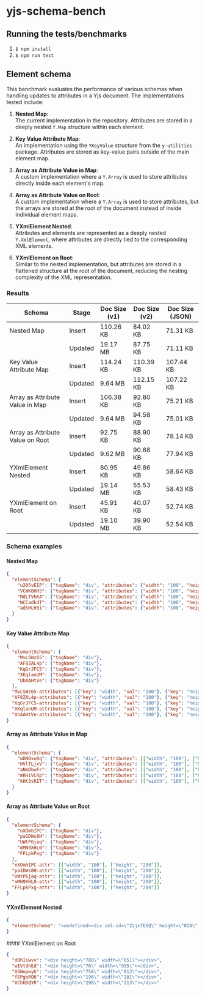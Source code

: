 # yjs-schema-bench

## Running the tests/benchmarks

1. `$ npm install`
2. `$ npm run test`

## Element schema

This benchmark evaluates the performance of various schemas when handling updates to attributes in a Yjs document. The implementations tested include:

1. **Nested Map**:  
   The current implementation in the repository. Attributes are stored in a deeply nested `Y.Map` structure within each element.

2. **Key Value Attribute Map**:  
   An implementation using the `YKeyValue` structure from the `y-utilities` package. Attributes are stored as key-value pairs outside of the main element map.

3. **Array as Attribute Value in Map**:  
   A custom implementation where a `Y.Array` is used to store attributes directly inside each element's map.

4. **Array as Attribute Value on Root**:  
   A custom implementation where a `Y.Array` is used to store attributes, but the arrays are stored at the root of the document instead of inside individual element maps.

5. **YXmlElement Nested**:  
   Attributes and elements are represented as a deeply nested `Y.XmlElement`, where attributes are directly tied to the corresponding XML elements.

6. **YXmlElement on Root**:  
   Similar to the nested implementation, but attributes are stored in a flattened structure at the root of the document, reducing the nesting complexity of the XML representation.

### Results

| Schema                          | Stage   | Doc Size (v1) | Doc Size (v2) | Doc Size (JSON) |
|---------------------------------|---------|---------------|---------------|-----------------|
| Nested Map                      | Insert  | 110.26 KB     | 84.02 KB      | 71.31 KB        |
|                                 | Updated | 19.17 MB      | 87.75 KB      | 71.11 KB        |
| Key Value Attribute Map         | Insert  | 114.24 KB     | 110.39 KB     | 107.44 KB       |
|                                 | Updated | 9.64 MB       | 112.15 KB     | 107.22 KB       |
| Array as Attribute Value in Map | Insert  | 106.38 KB     | 92.80 KB      | 75.21 KB        |
|                                 | Updated | 9.64 MB       | 94.58 KB      | 75.01 KB        |
| Array as Attribute Value on Root| Insert  | 92.75 KB      | 88.90 KB      | 78.14 KB        |
|                                 | Updated | 9.62 MB       | 90.68 KB      | 77.94 KB        |
| YXmlElement Nested              | Insert  | 80.95 KB      | 49.86 KB      | 58.64 KB        |
|                                 | Updated | 19.14 MB      | 55.53 KB      | 58.43 KB        |
| YXmlElement on Root             | Insert  | 45.91 KB      | 40.07 KB      | 52.74 KB        |
|                                 | Updated | 19.10 MB      | 39.90 KB      | 52.54 KB        |

### Schema examples

#### Nested Map

```json
{
  "elementSchema": {
    "u205vEIP": {"tagName": "div", "attributes": {"width": "100", "height": "200"}},
    "VCWK0HH5": {"tagName": "div", "attributes": {"width": "100", "height": "200"}},
    "MdLTVhKA": {"tagName": "div", "attributes": {"width": "100", "height": "200"}},
    "WCCadkdT": {"tagName": "div", "attributes": {"width": "100", "height": "200"}},
    "adSHLH3i": {"tagName": "div", "attributes": {"width": "100", "height": "200"}}
  }
}
```

#### Key Value Attribute Map

```json
{
  "elementSchema": {
    "MvLSWz65": {"tagName": "div"},
    "AF8ZAL4p": {"tagName": "div"},
    "KqGrJFC5": {"tagName": "div"},
    "XKqlanUM": {"tagName": "div"},
    "UhAAHtVe": {"tagName": "div"}
  },
  "MvLSWz65-attributes": [{"key": "width", "val": "100"}, {"key": "height", "val": "200"}],
  "AF8ZAL4p-attributes": [{"key": "width", "val": "100"}, {"key": "height", "val": "200"}],
  "KqGrJFC5-attributes": [{"key": "width", "val": "100"}, {"key": "height", "val": "200"}],
  "XKqlanUM-attributes": [{"key": "width", "val": "100"}, {"key": "height", "val": "200"}],
  "UhAAHtVe-attributes": [{"key": "width", "val": "100"}, {"key": "height", "val": "200"}]
}
```

#### Array as Attribute Value in Map

```json
{
  "elementSchema": {
    "wDN0xu8q": {"tagName": "div", "attributes": [["width", "100"], ["height", "200"]]},
    "HVlTLjxV": {"tagName": "div", "attributes": [["width", "100"], ["height", "200"]]},
    "aNmDbwFr": {"tagName": "div", "attributes": [["width", "100"], ["height", "200"]]},
    "mRHiVCRp": {"tagName": "div", "attributes": [["width", "100"], ["height", "200"]]},
    "kHt3sRIT": {"tagName": "div", "attributes": [["width", "100"], ["height", "200"]]}
  }
}
```

#### Array as Attribute Value on Root

```json
{
  "elementSchema": {
    "nXOmhIPC": {"tagName": "div"},
    "pa1DWs8H": {"tagName": "div"},
    "UWtP6jaq": {"tagName": "div"},
    "mMN9XHL0": {"tagName": "div"},
    "FFLpkPxg": {"tagName": "div"}
  },
  "nXOmhIPC-attr": [["width", "100"], ["height", "200"]],
  "pa1DWs8H-attr": [["width", "100"], ["height", "200"]],
  "UWtP6jaq-attr": [["width", "100"], ["height", "200"]],
  "mMN9XHL0-attr": [["width", "100"], ["height", "200"]],
  "FFLpkPxg-attr": [["width", "100"], ["height", "200"]]
}
```

#### YXmlElement Nested

```json
{
  "elementSchema": "<undefined><div cml-id=\"ZzjxfE6Q\" height=\"818\" width=\"987\"></div><div cml-id=\"Jx3zs5Oz\" height=\"165\" width=\"67\"></div><div cml-id=\"hOdTAyto\" height=\"557\" width=\"638\"></div><div cml-id=\"Zir8FoCb\" height=\"267\" width=\"776\"></div><div cml-id=\"qY0rGVS4\" height=\"375\" width=\"29\"></div></undefined>"
}
```

#### YXmlElement on Root

```json
{
  "d8hIiwvv": "<div height=\"780\" width=\"651\"></div>",
  "wIVtdhEd": "<div height=\"76\" width=\"955\"></div>",
  "XGWopwyb": "<div height=\"758\" width=\"812\"></div>",
  "fEPgoRO6": "<div height=\"196\" width=\"181\"></div>",
  "XChU5QYR": "<div height=\"298\" width=\"213\"></div>"
}
```